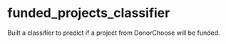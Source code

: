 # funded_projects_classifier
Built a classifier to predict if a project from DonorChoose will be funded.
